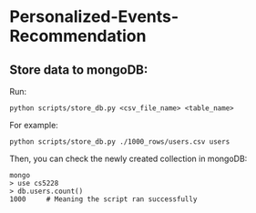 # Personalized-Events-Recommendation

## Store data to mongoDB:

Run:

```
python scripts/store_db.py <csv_file_name> <table_name>
```

For example:

```
python scripts/store_db.py ./1000_rows/users.csv users
```

Then, you can check the newly created collection in mongoDB:

```
mongo
> use cs5228
> db.users.count()
1000     # Meaning the script ran successfully
```

